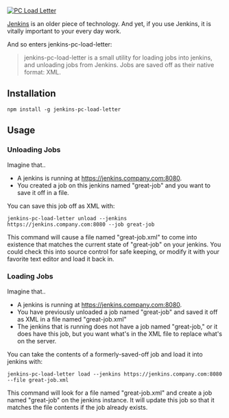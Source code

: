 <a title="By DuffDudeX1 at en.wikipedia (Transferred from
          en.wikipedia) [Public domain], from Wikimedia Commons"
   href="http://commons.wikimedia.org/wiki/File%3APC_Load_Letter.jpg">
  <img style="max-width: 100%;" alt="PC Load Letter"
       src="https://upload.wikimedia.org/wikipedia/commons/thumb/e/e3/PC_Load_Letter.jpg/512px-PC_Load_Letter.jpg"/>
</a>

[Jenkins][jenkins-home] is an older piece of technology. And yet, if
you use Jenkins, it is vitally important to your every day work.

[jenkins-home]: http://jenkins-ci.org

And so enters jenkins-pc-load-letter:

> jenkins-pc-load-letter is a small utility for loading jobs into
> jenkins, and unloading jobs from Jenkins. Jobs are saved off as
> their native format: XML.

## Installation

    npm install -g jenkins-pc-load-letter

## Usage

### Unloading Jobs

Imagine that..

* A jenkins is running at https://jenkins.company.com:8080.
* You created a job on this jenkins named "great-job" and you want to
  save it off in a file.

You can save this job off as XML with:

    jenkins-pc-load-letter unload --jenkins https://jenkins.company.com:8080 --job great-job

This command will cause a file named "great-job.xml" to come into
existence that matches the current state of "great-job" on your
jenkins. You could check this into source control for safe keeping, or
modify it with your favorite text editor and load it back in.

### Loading Jobs

Imagine that..

* A jenkins is running at https://jenkins.company.com:8080.
* You have previously unloaded a job named "great-job" and saved it
  off as XML in a file named "great-job.xml"
* The jenkins that is running does not have a job named "great-job,"
  or it does have this job, but you want what's in the XML file to
  replace what's on the server.

You can take the contents of a formerly-saved-off job and load it into
jenkins with:

    jenkins-pc-load-letter load --jenkins https://jenkins.company.com:8080 --file great-job.xml

This command will look for a file named "great-job.xml" and create a
job named "great-job" on the jenkins instance. It will update this job
so that it matches the file contents if the job already exists.
